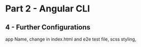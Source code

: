 # Part 2 - Angular CLI
## 4 - Further Configurations

app Name, change in index.html and e2e test file, scss styling, 
